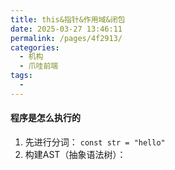 ```yaml
---
title: this&指针&作用域&闭包
date: 2025-03-27 13:46:11
permalink: /pages/4f2913/
categories:
  - 机构
  - 爪哇前端
tags:
  - 
---
```

#### 程序是怎么执行的
1. 先进行分词：
`const str = "hello"`
2. 构建AST（抽象语法树）：


